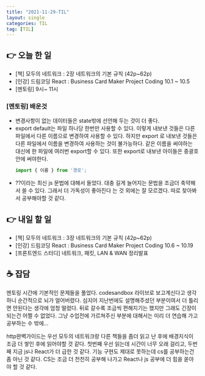 ```yaml
---
title: "2021-11-29-TIL"
layout: single
categories: TIL
tag: [TIL]
---
```




## 👉 오늘 한 일

- [책] 모두의 네트워크 : 2장 네트워크의 기본 규칙 (42p~62p)
- [인강] 드림코딩 React : Business Card Maker Project Coding 10.1 ~ 10.5
- [멘토링] 9시~ 11시


### [멘토링] 배운것

- 변경사항이 없는 데이터들은 state밖에 선언해 두는 것이 더 좋다.
- export default는 파일 하나당 한번만 사용할 수 있다.
  이렇게 내보낸 것들은 다른 파일에서 다른 이름으로 변경하여 사용할 수 있다.
  하지만 export 로 내보낸 것들은 다른 파일에서 이름을 변경하여 사용하는 것이 불가능하다.
  같은 이름을 써야하는 대신에 한 파일에 여러번 export할 수 있다.
  또한 export로 내보낸 아이들은 중괄호 안에 써야한다.
  ```js
  import { 이름 } from '경로';
  ```
- ??이라는 최신 js 문법에 대해서 들었다. 대충 길게 늘어지는 문법을 조금더 축약해서 쓸 수 있다.
  그래서 더 가독성이 좋아진다 는 것 외에는 잘 모르겠다. 
  따로 찾아봐서 공부해야할 것 같다.

## 👉 내일 할 일

- [책] 모두의 네트워크 : 3장 네트워크의 기본 규칙 (42p~62p)
- [인강] 드림코딩 React : Business Card Maker Project Coding 10.6 ~ 10.19
- [프론트엔드 스터디] 네트워크, 패킷, LAN & WAN 정리발표

## ☕ 잡담

멘토링 시간에 기본적인 문제들을 풀었다. codesandbox 라이브로 보고계신다고 생각하니 순간적으로 뇌가 얼어버렸다. 심지어 지난번에도 설명해주셨던 부분이여서 더 틀리면 안된다는 생각에 엄청 떨렸다.
뒤로 갈수록 조금씩 편해지기는 했지만 그래도 긴장이 되는건 어쩔 수 없었다.
그냥 수업전에 가르쳐주신 부분에 대해서는 미리 더 연습해 가고 공부하는 수 밖에...

http완벽가이드는 우선 모두의 네트워크랑 다른 책들을 좀더 읽고 난 후에 배경지식이 조금 더 쌓인 후에 읽어야할 것 같다. 첫번째 우선 읽는데 시간이 너무 오래 걸리고, 두번째 지금 js나 React가 더 급한 것 같다. 기능 구현도 제대로 못하는데 cs를 공부하는건 좀 아닌 것 같다. CS는 조금 더 천천히 공부해 나가고 React나 js 공부에 더 힘을 쏟아야 할 것 같다.







<br /><br /><br /><br />
